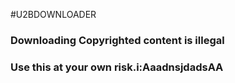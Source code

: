 #U2BDOWNLOADER
### Downloading Copyrighted content is illegal
### Use this at your own risk.i:AaadnsjdadsAA
